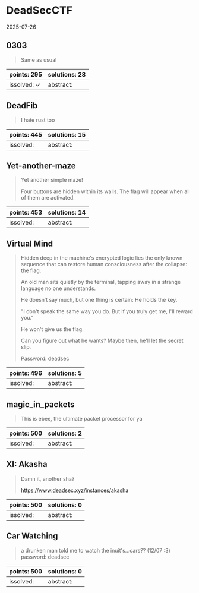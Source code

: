 ﻿# DeadSecCTF

2025-07-26

## 0303

> Same as usual

| points: 295 | solutions: 28 |
|-------|-------|
| issolved: ✓ | abstract:  |

## DeadFib

> I hate rust too

| points: 445 | solutions: 15 |
|-------|-------|
| issolved:  | abstract:  |

## Yet-another-maze

> Yet another simple maze!
> 
> Four buttons are hidden within its walls. The flag will appear when all of them are activated.

| points: 453 | solutions: 14 |
|-------|-------|
| issolved:  | abstract:  |

## Virtual Mind

> Hidden deep in the machine's encrypted logic lies the only known sequence that can restore human consciousness after the collapse: the flag.
> 
> An old man sits quietly by the terminal, tapping away in a strange language no one understands.
> 
> He doesn’t say much, but one thing is certain: He holds the key.
> 
> "I don't speak the same way you do. But if you truly get me, I'll reward you."
> 
> He won't give us the flag.
> 
> Can you figure out what he wants? Maybe then, he'll let the secret slip.
> 
> Password: deadsec

| points: 496 | solutions: 5 |
|-------|-------|
| issolved:  | abstract:  |

## magic_in_packets

> This is ebee, the ultimate packet processor for ya

| points: 500 | solutions: 2 |
|-------|-------|
| issolved:  | abstract:  |

## XI: Akasha

> Damn it, another sha?
> 
> https://www.deadsec.xyz/instances/akasha

| points: 500 | solutions: 0 |
|-------|-------|
| issolved:  | abstract:  |

## Car Watching

> a drunken man told me to watch the inuit's...cars?? (12/07 :3)
password: deadsec

| points: 500 | solutions: 0 |
|-------|-------|
| issolved:  | abstract:  |
